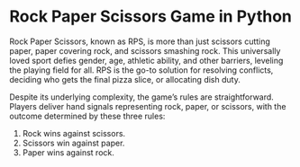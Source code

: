 # Rock Paper Scissors Game in Python
Rock Paper Scissors, known as RPS, is more than just scissors cutting paper, paper covering rock, and scissors smashing rock. This universally loved sport defies gender, age, athletic ability, and other barriers, leveling the playing field for all. RPS is the go-to solution for resolving conflicts, deciding who gets the final pizza slice, or allocating dish duty.

Despite its underlying complexity, the game’s rules are straightforward. Players deliver hand signals representing rock, paper, or scissors, with the outcome determined by these three rules:

1. Rock wins against scissors.
2. Scissors win against paper.
3. Paper wins against rock.
